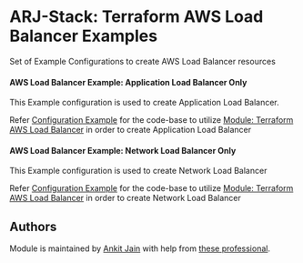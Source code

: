 # ARJ-Stack: Terraform AWS Load Balancer Examples

Set of Example Configurations to create AWS Load Balancer resources

#### AWS Load Balancer Example: Application Load Balancer Only

This Example configuration is used to create Application Load Balancer.

Refer [Configuration Example](https://github.com/arjstack/terraform-aws-examples/tree/main/aws-load-balancer/alb-only) for the code-base to utilize [Module: Terraform AWS Load Balancer](https://github.com/arjstack/terraform-aws-load-balancer) in order to create Application Load Balancer

#### AWS Load Balancer Example: Network Load Balancer Only

This Example configuration is used to create Network Load Balancer

Refer [Configuration Example](https://github.com/arjstack/terraform-aws-examples/tree/main/aws-load-balancer/nlb-only) for the code-base to utilize [Module: Terraform AWS Load Balancer](https://github.com/arjstack/terraform-aws-load-balancer) in order to create Network Load Balancer


## Authors

Module is maintained by [Ankit Jain](https://github.com/ankit-jn) with help from [these professional](https://github.com/arjstack/terraform-aws-vpc/graphs/contributors).
